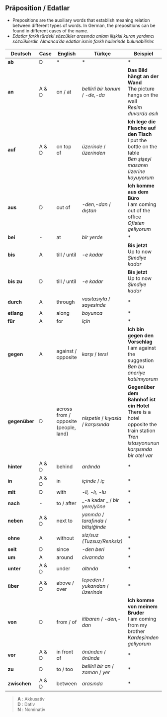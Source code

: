 ## Präposition / Edatlar

 - Prepositions are the auxiliary words that establish meaning relation between different types of words. In German, the prepositions can be found in different cases of the name.
 - _Edatlar farklı türdeki sözcükler arasında anlam ilişkisi kuran yardımcı sözcüklerdir. Almanca’da edatlar ismin farklı hallerinde bulunabilirler._

Deutsch | Case | English | Türkçe | Beispiel
--- | --- | --- | --- | ---
**ab** | D | * | * | *
**an** | A & D | on / at | _bellirli bir konum_ / _-de,-da_ | **Das Bild hängt an der Wand**<br>The picture hangs on the wall<br>_Resim duvarda asılı_
**auf** | A & D | on top of | _üzerinde_ / _üzerinden_ | **Ich lege die Flasche auf den Tisch**<br>I put the bottle on the table<br>_Ben şişeyi masanın üzerine koyuyorum_
**aus** | D | out of | _-den,-dan_ / _dıştan_ | **Ich komme aus dem Büro**<br>I am coming out of the office<br>_Ofisten geliyorum_
**bei** | - | at | _bir yerde_ | *
**bis** | A | till / until | _-e kadar_ | **Bis jetzt**<br>Up to now<br>_Şimdiye kadar_
**bis zu** | D | till / until | _-e kadar_ | **Bis jetzt**<br>Up to now<br>_Şimdiye kadar_
**durch** | A | through | _vasıtasıyla_ / _sayesinde_ | *
**etlang** | A | along | _boyunca_ | *
**für** | A | for | _için_ | *
**gegen** | A | against / opposite | _karşı_ / _tersi_ | **Ich bin gegen den Vorschlag**<br>I am against the suggestion<br>_Ben bu öneriye katılmıyorum_
**gegenüber** | D | across from / opposite (people, land) | _nispetle_ / _kıyasla_ / _karşısında_ | **Gegenüber dem Bahnhof ist ein Hotel**<br>There is a hotel opposite the train station<br>_Tren istasyonunun karşısında bir otel var_
**hinter** | A & D | behind | _ardında_ | *
**in** | A & D | in | _içinde_ / _iç_ | *
**mit** | D | with | _-li, -lı, -lu_ | *
**nach** | - | to / after | _-a kadar _ / _bir yere/yöne_ | *
**neben** | A & D | next to | _yanında_ / _tarafında_ / _bitişiğinde_ | *
**ohne** | A | without | _siz/suz (Tuzsuz/Renksiz)_ | *
**seit** | D | since | _-den beri_ | *
**um** | A | around | _civarında_ | *
**unter** | A & D | under | _altında_ | *
**über** | A & D | above / over | _tepeden_ / _yukarıdan_ / _üzerinde_ | *
**von** | D | from / of | _itibaren_ / _-den,-dan_ | **Ich komme von meinem Bruder**<br>I am coming from my brother<br>_Kardeşimden geliyorum_
**vor** | A & D | in front of | _önünden_ / _önünde_ | *
**zu** | D | to / too | _bellirli bir an_ / _zaman_ / _yer_ | *
**zwischen** | A & D | between | _arasında_ | *

 > **A** : Akkusativ<br>
 > **D** : Dativ<br>
 > **N** : Nominativ<br>
